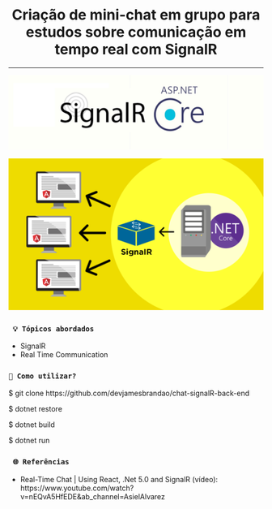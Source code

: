 <h1 align="center"><strong>Criação de mini-chat em grupo para estudos sobre comunicação em tempo real com SignalR</strong></h1>

<hr/>

<p align="center">
    <img src="/img/signal.png" alt="Logo do SignalR" title="Logo do SignalR">
</p> 

<p align="center">
    <img src="/img/architecture.webp" alt="Arquitetura modelo para utilizar SignalR" title="Arquitetura modelo para utilizar SignalR">
</p> 


### ` 💡 Tópicos abordados`
* SignalR
* Real Time Communication

### `🔎 Como utilizar?`

<p>$ git clone https://github.com/devjamesbrandao/chat-signalR-back-end</p>

<p>$ dotnet restore</p>

<p>$ dotnet build</p>

<p>$ dotnet run</p>

### ` 🌐 Referências`
- <p> Real-Time Chat | Using React, .Net 5.0 and SignalR (vídeo): https://www.youtube.com/watch?v=nEQvA5HfEDE&ab_channel=AsielAlvarez</p>


